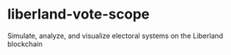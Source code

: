 # liberland-vote-scope

Simulate, analyze, and visualize electoral systems on the Liberland blockchain
